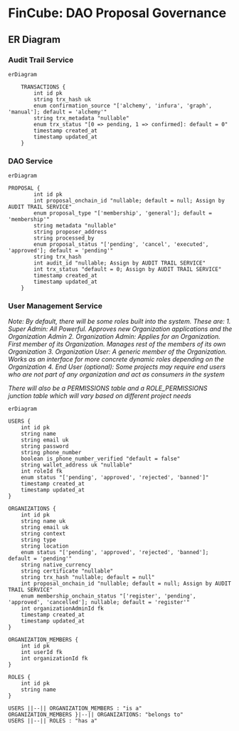 # FinCube: DAO Proposal Governance
## ER Diagram

### Audit Trail Service
```mermaid
erDiagram

    TRANSACTIONS {
        int id pk
        string trx_hash uk
        enum confirmation_source "['alchemy', 'infura', 'graph', 'manual']; default = 'alchemy'"
        string trx_metadata "nullable"
        enum trx_status "[0 => pending, 1 => confirmed]: default = 0"
        timestamp created_at
        timestamp updated_at
    }

```

### DAO Service
```mermaid
erDiagram

PROPOSAL {
        int id pk
        int proposal_onchain_id "nullable; default = null; Assign by AUDIT TRAIL SERVICE"
        enum proposal_type "['membership', 'general']; default = 'membership'"
        string metadata "nullable"
        string proposer_address
        string processed_by
        enum proposal_status "['pending', 'cancel', 'executed', 'approved']; default = 'pending'"
        string trx_hash
        int audit_id "nullable; Assign by AUDIT TRAIL SERVICE"
        int trx_status "default = 0; Assign by AUDIT TRAIL SERVICE"
        timestamp created_at
        timestamp updated_at
    }
```

### User Management Service

_Note: By default, there will be some roles built into the system._
_These are:_
_1. Super Admin: All Powerful. Approves new Organization applications and the Organization Admin_
_2. Organization Admin: Applies for an Organization. First member of its Organization. Manages rest of the members of its own Organization_
_3. Organization User: A generic member of the Organization. Works as an interface for more concrete dynamic roles depending on the Organization_
_4. End User (optional): Some projects may require end users who are not part of any organization and act as consumers in the system_


_There will also be a PERMISSIONS table and a ROLE_PERMISSIONS junction table which will vary based on different project needs_

```mermaid
erDiagram

USERS {
    int id pk
    string name
    string email uk
    string password
    string phone_number
    boolean is_phone_number_verified "default = false"
    string wallet_address uk "nullable"
    int roleId fk
    enum status "['pending', 'approved', 'rejected', 'banned']" 
    timestamp created_at
    timestamp updated_at
}

ORGANIZATIONS {
    int id pk
    string name uk
    string email uk
    string context
    string type
    string location
    enum status "['pending', 'approved', 'rejected', 'banned']; default = 'pending'"
    string native_currency 
    string certificate "nullable"
    string trx_hash "nullable; default = null"
    int proposal_onchain_id "nullable; default = null; Assign by AUDIT TRAIL SERVICE"
    enum membership_onchain_status "['register', 'pending', 'approved', 'cancelled']; nullable; default = 'register'"
    int organizationAdminId fk
    timestamp created_at
    timestamp updated_at
}

ORGANIZATION_MEMBERS {
    int id pk
    int userId fk
    int organizationId fk
}

ROLES {
    int id pk
    string name
}

USERS ||--|| ORGANIZATION_MEMBERS : "is a"
ORGANIZATION_MEMBERS }|--|| ORGANIZATIONS: "belongs to"
USERS ||--|| ROLES : "has a"

```